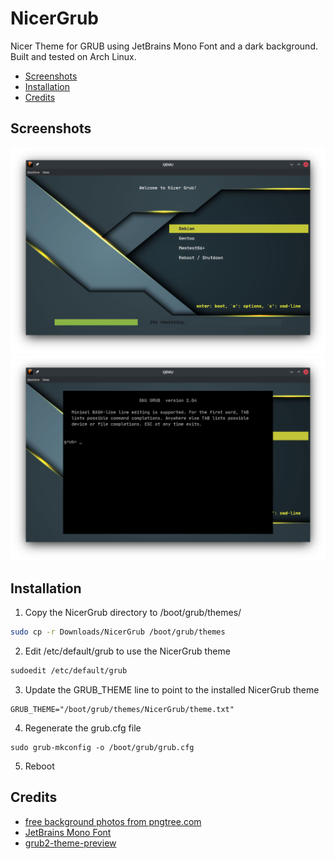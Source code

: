 # NicerGrub
Nicer Theme for GRUB using JetBrains Mono Font and a dark background. Built and tested on Arch Linux.

- [Screenshots](#Screenshots)
- [Installation](#Installation)
- [Credits](#Credits)

## Screenshots
![NicerGrub Home Screen](https://github.com/mayurshingare/NicerGrub/blob/main/screenshots/nicergrub-home.png)
![NicerGrub Terminal Screen](https://github.com/mayurshingare/NicerGrub/blob/main/screenshots/nicergrub-terminal.png)

## Installation
1. Copy the NicerGrub directory to /boot/grub/themes/
```bash
sudo cp -r Downloads/NicerGrub /boot/grub/themes
```
2. Edit /etc/default/grub to use the NicerGrub theme
```bash
sudoedit /etc/default/grub
```
3. Update the GRUB_THEME line to point to the installed NicerGrub theme
```vi
GRUB_THEME="/boot/grub/themes/NicerGrub/theme.txt"
```
4. Regenerate the grub.cfg file
```
sudo grub-mkconfig -o /boot/grub/grub.cfg
```
5. Reboot

## Credits
- [free background photos from pngtree.com](https://pngtree.com/free-backgrounds)
- [JetBrains Mono Font](https://www.jetbrains.com/lp/mono/)
- [grub2-theme-preview](https://pypi.org/project/grub2-theme-preview/)
